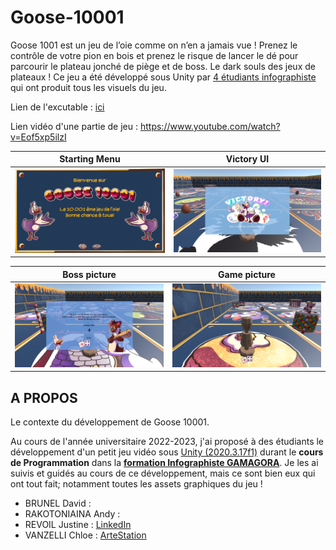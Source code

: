 # Goose-10001

Goose 1001 est un jeu de l’oie comme on n’en a jamais vue ! Prenez le contrôle de votre pion en bois et prenez le risque de lancer le dé pour parcourir le plateau jonché de piège et de boss. Le dark souls des jeux de plateaux ! Ce jeu a été développé sous Unity par [4 étudiants infographiste](#a-propos) qui ont produit tous les visuels du jeu. 

Lien de l'excutable : [ici](https://github.com/CorentinGaut/Goose-10001/blob/main/BuildGoose-10001/Goose_10001.exe)

Lien vidéo d'une partie de jeu : https://www.youtube.com/watch?v=Eof5xp5ilzI

Starting Menu        |  Victory UI
:-------------------------:|:-------------------------:
  ![image](Doc/StartMenu.png)  |  ![image](Doc/Victory.png)

Boss picture            |  Game picture
:-------------------------:|:-------------------------:
![image](Doc/Boss.png)  |  ![image](Doc/Game.png)

  
  

## A PROPOS
Le contexte du développement de Goose 10001.



Au cours de l'année universitaire 2022-2023, j'ai proposé à des étudiants le développement d'un petit jeu vidéo sous [Unity (2020.3.17f1)](https://unity.com/fr)  durant le **cours de Programmation** dans la **[formation Infographiste GAMAGORA](https://icom.univ-lyon2.fr/gamagora)**. Je les ai suivis et guidés au cours de ce développement, mais ce sont bien eux qui ont tout fait; notamment toutes les assets graphiques du jeu !  

 * BRUNEL David :
 * RAKOTONIAINA Andy :
 * REVOIL Justine : [LinkedIn](https://www.linkedin.com/in/justinerevoil)
 * VANZELLI Chloe : [ArteStation](https://www.artstation.com/bun-dmk)
